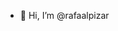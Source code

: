 - 👋 Hi, I’m @rafaalpizar


<!---
rafaalpizar/rafaalpizar is a ✨ special ✨ repository because its `README.md` (this file) appears on your GitHub profile.
You can click the Preview link to take a look at your changes.
--->
